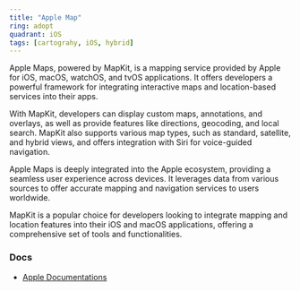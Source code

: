 ```yaml
---
title: "Apple Map"
ring: adopt
quadrant: iOS
tags: [cartograhy, iOS, hybrid]
---
```


Apple Maps, powered by MapKit, is a mapping service provided by Apple for iOS, macOS, watchOS, and tvOS applications. It offers developers a powerful framework for integrating interactive maps and location-based services into their apps.

With MapKit, developers can display custom maps, annotations, and overlays, as well as provide features like directions, geocoding, and local search. MapKit also supports various map types, such as standard, satellite, and hybrid views, and offers integration with Siri for voice-guided navigation.

Apple Maps is deeply integrated into the Apple ecosystem, providing a seamless user experience across devices. It leverages data from various sources to offer accurate mapping and navigation services to users worldwide.

MapKit is a popular choice for developers looking to integrate mapping and location features into their iOS and macOS applications, offering a comprehensive set of tools and functionalities.

### Docs

- [Apple Documentations](https://developer.apple.com/documentation/mapkit/)
